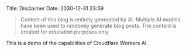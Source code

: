 Title: Disclaimer
Date: 2030-12-31 23:59

> Contect of this blog is entirely generated by AI.
> Multiple AI models have been used to randomly generate blog posts.
> The content is created for education purposes only.

This is a demo of the capabilities of Cloudflare Workers AI.
